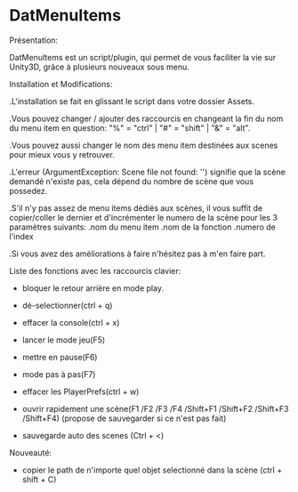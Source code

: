 # DatMenuItems

Présentation:

DatMenuItems est un script/plugin, qui permet de vous faciliter la vie sur Unity3D, grâce à plusieurs nouveaux sous menu.


Installation et Modifications:

.L'installation se fait en glissant le script dans votre dossier Assets.

.Vous pouvez changer / ajouter des raccourcis en changeant la fin du nom du menu item en question: "%" = "ctrl" | "#" = "shift" | "&" = "alt".                   

.Vous pouvez aussi changer le nom des menu item destinées aux scenes pour mieux vous y retrouver.

.L'erreur (ArgumentException: Scene file not found: '') signifie que la scène demandé n'existe pas, cela dépend du nombre de scène que vous possedez.             

.S'il n'y pas assez de menu items dédiés aux scènes, il vous suffit de copier/coller le dernier et d'incrémenter le numero de la scène pour les 3 paramètres suivants: 
    .nom du menu item
    .nom de la fonction
    .numero de l'index

.Si vous avez des améliorations à faire n'hésitez pas à m'en faire part.


Liste des fonctions avec les raccourcis clavier:

- bloquer le retour arrière en mode play.                                                                                                                       

- dé-selectionner(ctrl + q)

- effacer la console(ctrl + x)

- lancer le mode jeu(F5)

- mettre en pause(F6)
                                                                                                                                           
- mode pas à pas(F7)
                                                                                                                                           
- effacer les PlayerPrefs(ctrl + w)
                                                                                                                                 
- ouvrir rapidement une scène(F1 /F2 /F3 /F4 /Shift+F1 
/Shift+F2 /Shift+F3 /Shift+F4) (propose de sauvegarder si ce n'est pas fait)

- sauvegarde auto des scenes (Ctrl  + <)                                                                                                                        


Nouveauté:
  
- copier le path de n'importe quel objet selectionné dans la scène (ctrl + shift + C)
